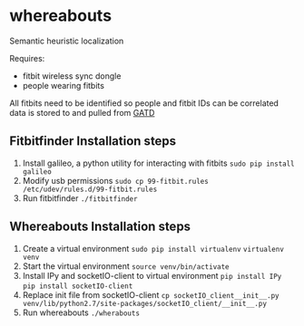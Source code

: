 whereabouts
===========

Semantic heuristic localization

Requires:
 * fitbit wireless sync dongle
 * people wearing fitbits

All fitbits need to be identified so people and fitbit IDs can be correlated
data is stored to and pulled from [GATD](https://github.com/lab11/gatd)


## Fitbitfinder Installation steps
1. Install galileo, a python utility for interacting with fitbits
    `sudo pip install galileo`
2. Modify usb permissions
    `sudo cp 99-fitbit.rules /etc/udev/rules.d/99-fitbit.rules`
3. Run fitbitfinder
    `./fitbitfinder`


## Whereabouts Installation steps
1. Create a virtual environment
    `sudo pip install virtualenv`
    `virtualenv venv`
2. Start the virtual environment
    `source venv/bin/activate`
3. Install IPy and socketIO-client to virtual environment
    `pip install IPy`
    `pip install socketIO-client`
4. Replace init file from socketIO-client
    `cp socketIO_client__init__.py venv/lib/python2.7/site-packages/socketIO_client/__init__.py`
5. Run whereabouts
    `./wherabouts`

